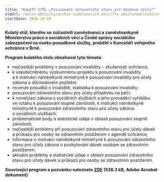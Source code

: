 ```yaml
---
title: "KULATÝ STŮL „Posuzování zdravotního stavu pro dávkové účely“"
oldUrl: /dalsi-aktivity/archiv-vzdelavacich-akci/?tx_odcalendar[uid]=166&cHash=9a1eb10e1f9e097d6a07ed198d29e3f1
startDate: 2016-10-19
---
```


<p><b>Kulatý stůl, kterého se zúčastnili zaměstnanci a zaměstnankyně Ministerstva práce a sociálních věcí a České správy sociálního zabezpečení na úseku posudkové služby, proběhl v Kanceláři veřejného ochránce v Brně.</b></p>
<p><b>Program kulatého stolu obsahoval tyto témata:</b></p>
<p></p><ul><li>nejčastější problémy v posuzování invalidity – zkušenosti ochránce;</li><li>k uskutečněnému výzkumnému projektu k posuzování invalidity a k instrukci náměstkyně ministryně k posuzování invalidity pro účely zákona o důchodovém pojištění. </li><li>recenze posudků o invaliditě, statistika k posuzování invalidity;</li><li>posuzování zdravotního stavu pro účely příspěvku na péči;</li><li>k novelizaci zákona o sociálních službách a jeho prováděcí vyhlášku ve vztahu k posuzování stupně závislosti, k instrukci náměstkyně ministryně k posuzování zdravotního stavu pro účely zákona o sociálních službách;</li><li>problematické body a statistické údaje v oblasti posuzování stupně závislosti;</li><li>nejčastější problémy při posuzování zdravotního stavu pro účely dávek a průkazu pro osoby se zdravotním postižením v agendě ochránce;</li><li>informace o instrukci náměstkyně ministryně k posuzování zdravotního stavu pro účely zákona o poskytování dávek osobám se zdravotním postižením;</li><li>aktuální problémy a statistické údaje v oblasti posuzování zdravotního stavu pro účely dávek a průkazů pro osoby se zdravotním postižením.</li></ul><p><b>Související program a pozvánku naleznete <a href="https://www.ochrance.cz/uploads-import/projekt_ESF/ARCHIV_2016/KULATE_STOLY_ARCHIV/10_19_Posuzovani_zdravotniho_stavu_pro_davkove_ucely_pozvanka.pdf" target="_blank">ZDE</a> (536.3 kB, Adobe Acrobat dokument)</b></p>
<p></p>
